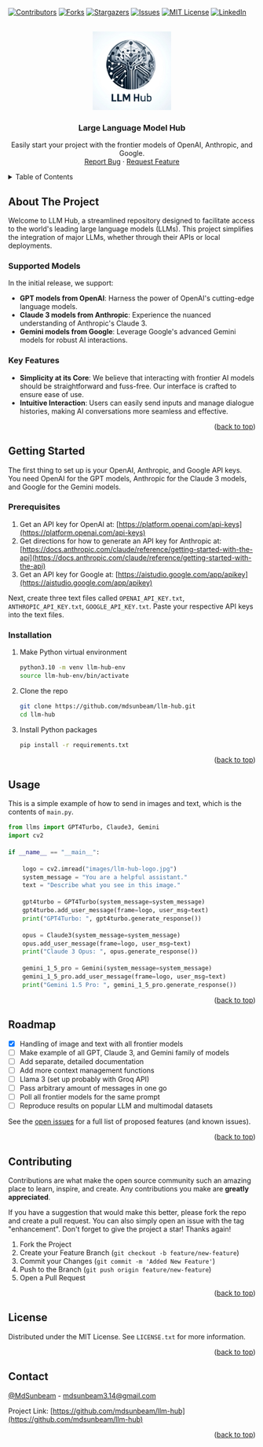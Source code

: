 <!-- Improved compatibility of back to top link: See: https://github.com/othneildrew/Best-README-Template/pull/73 -->
<a name="readme-top"></a>
<!--
*** Thanks for checking out the Best-README-Template. If you have a suggestion
*** that would make this better, please fork the repo and create a pull request
*** or simply open an issue with the tag "enhancement".
*** Don't forget to give the project a star!
*** Thanks again! Now go create something AMAZING! :D
-->



<!-- PROJECT SHIELDS -->
<!--
*** I'm using markdown "reference style" links for readability.
*** Reference links are enclosed in brackets [ ] instead of parentheses ( ).
*** See the bottom of this document for the declaration of the reference variables
*** for contributors-url, forks-url, etc. This is an optional, concise syntax you may use.
*** https://www.markdownguide.org/basic-syntax/#reference-style-links
-->
[![Contributors][contributors-shield]][contributors-url]
[![Forks][forks-shield]][forks-url]
[![Stargazers][stars-shield]][stars-url]
[![Issues][issues-shield]][issues-url]
[![MIT License][license-shield]][license-url]
[![LinkedIn][linkedin-shield]][linkedin-url]



<!-- PROJECT LOGO -->
<br />
<div align="center">
  <a href="https://github.com/mdsunbeam/llm-hub">
    <img src="images/llm-hub-logo.jpg" alt="Logo" width="160" height="160">
  </a>

<h3 align="center">Large Language Model Hub</h3>

  <p align="center">
    Easily start your project with the frontier models of OpenAI, Anthropic, and Google.
    <br />
    <!-- <a href="https://github.com/mdsunbeam/llm-hub"><strong>Explore the docs »</strong></a>
    <br />
    <br />
    <a href="https://github.com/mdsunbeam/llm-hub">View Demo</a> -->
    <!-- · -->
    <a href="https://github.com/mdsunbeam/llm-hub/issues/new?labels=bug&template=bug-report---.md">Report Bug</a>
    ·
    <a href="https://github.com/mdsunbeam/llm-hub/issues/new?labels=enhancement&template=feature-request---.md">Request Feature</a>
  </p>
</div>



<!-- TABLE OF CONTENTS -->
<details>
  <summary>Table of Contents</summary>
  <ol>
    <li>
      <a href="#about-the-project">About The Project</a>
    </li>
    <li>
      <a href="#getting-started">Getting Started</a>
      <ul>
        <li><a href="#prerequisites">Prerequisites</a></li>
        <li><a href="#installation">Installation</a></li>
      </ul>
    </li>
    <li><a href="#usage">Usage</a></li>
    <li><a href="#roadmap">Roadmap</a></li>
    <li><a href="#contributing">Contributing</a></li>
    <li><a href="#license">License</a></li>
    <li><a href="#contact">Contact</a></li>
  </ol>
</details>



<!-- ABOUT THE PROJECT -->
## About The Project

Welcome to LLM Hub, a streamlined repository designed to facilitate access to the world's leading large language models (LLMs). This project simplifies the integration of major LLMs, whether through their APIs or local deployments.

### Supported Models

In the initial release, we support:

- **GPT models from OpenAI**: Harness the power of OpenAI's cutting-edge language models.
- **Claude 3 models from Anthropic**: Experience the nuanced understanding of Anthropic's Claude 3.
- **Gemini models from Google**: Leverage Google's advanced Gemini models for robust AI interactions.

### Key Features

- **Simplicity at its Core**: We believe that interacting with frontier AI models should be straightforward and fuss-free. Our interface is crafted to ensure ease of use.
- **Intuitive Interaction**: Users can easily send inputs and manage dialogue histories, making AI conversations more seamless and effective.

<p align="right">(<a href="#readme-top">back to top</a>)</p>


<!-- GETTING STARTED -->
## Getting Started

The first thing to set up is your OpenAI, Anthropic, and Google API keys. You need OpenAI for the GPT models, Anthropic for the Claude 3 models, and Google for the Gemini models.

### Prerequisites

1. Get an API key for OpenAI at: [https://platform.openai.com/api-keys](https://platform.openai.com/api-keys)
2. Get directions for how to generate an API key for Anthropic at: [https://docs.anthropic.com/claude/reference/getting-started-with-the-api](https://docs.anthropic.com/claude/reference/getting-started-with-the-api)
3. Get an API key for Google at: [https://aistudio.google.com/app/apikey](https://aistudio.google.com/app/apikey)

Next, create three text files called `OPENAI_API_KEY.txt`, `ANTHROPIC_API_KEY.txt`, `GOOGLE_API_KEY.txt`. Paste your respective API keys into the text files.

### Installation

1. Make Python virtual environment
   ```sh
   python3.10 -m venv llm-hub-env
   source llm-hub-env/bin/activate
   ```
2. Clone the repo
   ```sh
   git clone https://github.com/mdsunbeam/llm-hub.git
   cd llm-hub
   ```
3. Install Python packages
   ```sh
   pip install -r requirements.txt 
   ```

<p align="right">(<a href="#readme-top">back to top</a>)</p>



<!-- USAGE EXAMPLES -->
## Usage

This is a simple example of how to send in images and text, which is the contents of `main.py`.

```python
from llms import GPT4Turbo, Claude3, Gemini
import cv2

if __name__ == "__main__":

    logo = cv2.imread("images/llm-hub-logo.jpg")
    system_message = "You are a helpful assistant."
    text = "Describe what you see in this image."

    gpt4turbo = GPT4Turbo(system_message=system_message)
    gpt4turbo.add_user_message(frame=logo, user_msg=text)
    print("GPT4Turbo: ", gpt4turbo.generate_response())

    opus = Claude3(system_message=system_message)
    opus.add_user_message(frame=logo, user_msg=text)
    print("Claude 3 Opus: ", opus.generate_response())

    gemini_1_5_pro = Gemini(system_message=system_message)
    gemini_1_5_pro.add_user_message(frame=logo, user_msg=text)
    print("Gemini 1.5 Pro: ", gemini_1_5_pro.generate_response())
```

<p align="right">(<a href="#readme-top">back to top</a>)</p>



<!-- ROADMAP -->
## Roadmap

- [x] Handling of image and text with all frontier models
- [ ] Make example of all GPT, Claude 3, and Gemini family of models
- [ ] Add separate, detailed documentation
- [ ] Add more context management functions
- [ ] Llama 3 (set up probably with Groq API)
- [ ] Pass arbitrary amount of messages in one go
- [ ] Poll all frontier models for the same prompt
- [ ] Reproduce results on popular LLM and multimodal datasets 

See the [open issues](https://github.com/mdsunbeam/llm-hub/issues) for a full list of proposed features (and known issues).

<p align="right">(<a href="#readme-top">back to top</a>)</p>



<!-- CONTRIBUTING -->
## Contributing

Contributions are what make the open source community such an amazing place to learn, inspire, and create. Any contributions you make are **greatly appreciated**.

If you have a suggestion that would make this better, please fork the repo and create a pull request. You can also simply open an issue with the tag "enhancement".
Don't forget to give the project a star! Thanks again!

1. Fork the Project
2. Create your Feature Branch (`git checkout -b feature/new-feature`)
3. Commit your Changes (`git commit -m 'Added New Feature'`)
4. Push to the Branch (`git push origin feature/new-feature`)
5. Open a Pull Request

<p align="right">(<a href="#readme-top">back to top</a>)</p>



<!-- LICENSE -->
## License

Distributed under the MIT License. See `LICENSE.txt` for more information.

<p align="right">(<a href="#readme-top">back to top</a>)</p>



<!-- CONTACT -->
## Contact

[@MdSunbeam](https://twitter.com/MdSunbeam) - mdsunbeam3.14@gmail.com

Project Link: [https://github.com/mdsunbeam/llm-hub](https://github.com/mdsunbeam/llm-hub)

<p align="right">(<a href="#readme-top">back to top</a>)</p>

<!-- MARKDOWN LINKS & IMAGES -->
<!-- https://www.markdownguide.org/basic-syntax/#reference-style-links -->
[contributors-shield]: https://img.shields.io/github/contributors/mdsunbeam/llm-hub.svg?style=for-the-badge
[contributors-url]: https://github.com/mdsunbeam/llm-hub/graphs/contributors
[forks-shield]: https://img.shields.io/github/forks/mdsunbeam/llm-hub.svg?style=for-the-badge
[forks-url]: https://github.com/mdsunbeam/llm-hub/network/members
[stars-shield]: https://img.shields.io/github/stars/mdsunbeam/llm-hub.svg?style=for-the-badge
[stars-url]: https://github.com/mdsunbeam/llm-hub/stargazers
[issues-shield]: https://img.shields.io/github/issues/mdsunbeam/llm-hub.svg?style=for-the-badge
[issues-url]: https://github.com/mdsunbeam/llm-hub/issues
[license-shield]: https://img.shields.io/github/license/mdsunbeam/llm-hub.svg?style=for-the-badge
[license-url]: https://github.com/mdsunbeam/llm-hub/blob/main/LICENSE
[linkedin-shield]: https://img.shields.io/badge/-LinkedIn-black.svg?style=for-the-badge&logo=linkedin&colorB=555
[linkedin-url]: https://linkedin.com/in/mdsunbeam
